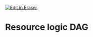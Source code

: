 <p><a target="_blank" href="https://app.eraser.io/workspace/LWRAbGoxMebSIZ6CrsXw" id="edit-in-eraser-github-link"><img alt="Edit in Eraser" src="https://firebasestorage.googleapis.com/v0/b/second-petal-295822.appspot.com/o/images%2Fgithub%2FOpen%20in%20Eraser.svg?alt=media&amp;token=968381c8-a7e7-472a-8ed6-4a6626da5501"></a></p>

# Resource logic DAG



<!--- Eraser file: https://app.eraser.io/workspace/LWRAbGoxMebSIZ6CrsXw --->